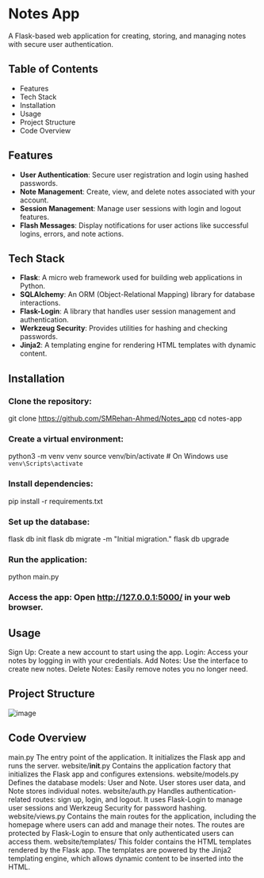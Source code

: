 # **Notes App**

A Flask-based web application for creating, storing, and managing notes with secure user authentication.

## **Table of Contents**
* Features
* Tech Stack
* Installation
* Usage
* Project Structure
* Code Overview

## **Features**
* **User Authentication**: Secure user registration and login using hashed passwords.
* **Note Management**: Create, view, and delete notes associated with your account.
* **Session Management**: Manage user sessions with login and logout features.
* **Flash Messages**: Display notifications for user actions like successful logins, errors, and note actions.

## **Tech Stack**
* **Flask**: A micro web framework used for building web applications in Python.
* **SQLAlchemy**: An ORM (Object-Relational Mapping) library for database interactions.
* **Flask-Login**: A library that handles user session management and authentication.
* **Werkzeug Security**: Provides utilities for hashing and checking passwords.
* **Jinja2**: A templating engine for rendering HTML templates with dynamic content.

## **Installation**
### **Clone the repository**:

git clone https://github.com/SMRehan-Ahmed/Notes_app
cd notes-app

### **Create a virtual environment**:

python3 -m venv venv
source venv/bin/activate  # On Windows use `venv\Scripts\activate`

### **Install dependencies**:

pip install -r requirements.txt

### **Set up the database:**

flask db init
flask db migrate -m "Initial migration."
flask db upgrade

### **Run the application:**

python main.py

### **Access the app**: Open http://127.0.0.1:5000/ in your web browser.

## **Usage**
Sign Up: Create a new account to start using the app.
Login: Access your notes by logging in with your credentials.
Add Notes: Use the interface to create new notes.
Delete Notes: Easily remove notes you no longer need.




## **Project Structure**

![image](https://github.com/user-attachments/assets/5e75c0a2-01e8-400b-82f3-944c6d2e737c)


## **Code Overview**
main.py
The entry point of the application. It initializes the Flask app and runs the server.
website/__init__.py
Contains the application factory that initializes the Flask app and configures extensions.
website/models.py
Defines the database models: User and Note. User stores user data, and Note stores individual notes.
website/auth.py
Handles authentication-related routes: sign up, login, and logout. It uses Flask-Login to manage user sessions and Werkzeug Security for password hashing.
website/views.py
Contains the main routes for the application, including the homepage where users can add and manage their notes. The routes are protected by Flask-Login to ensure that only authenticated users can access them.
website/templates/
This folder contains the HTML templates rendered by the Flask app. The templates are powered by the Jinja2 templating engine, which allows dynamic content to be inserted into the HTML.

